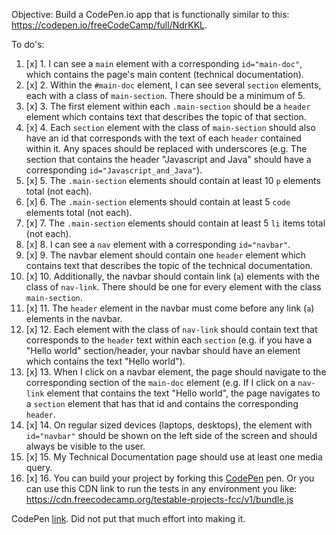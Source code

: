 Objective: Build a CodePen.io app that is functionally similar to this: https://codepen.io/freeCodeCamp/full/NdrKKL.

To do's:
1. [x] 1. I can see a ```main``` element with a corresponding ```id="main-doc"```, which contains the page's main content (technical documentation).
2. [x] 2. Within the ```#main-doc``` element, I can see several ```section``` elements, each with a class of ```main-section```. There should be a minimum of 5.
3. [x] 3. The first element within each ```.main-section``` should be a ```header``` element which contains text that describes the topic of that section.
4. [x] 4. Each ```section``` element with the class of ```main-section``` should also have an id that corresponds with the text of each ```header``` contained within it. Any spaces should be replaced with underscores (e.g. The section that contains the header "Javascript and Java" should have a corresponding ```id="Javascript_and_Java"```).
5. [x] 5. The ```.main-section``` elements should contain at least 10 ```p``` elements total (not each).
6. [x] 6. The ```.main-section``` elements should contain at least 5 ```code``` elements total (not each).
7. [x] 7. The ```.main-section``` elements should contain at least 5 ```li``` items total (not each).
8. [x] 8. I can see a ```nav``` element with a corresponding ```id="navbar"```.
9. [x] 9. The navbar element should contain one ```header``` element which contains text that describes the topic of the technical documentation.
10. [x] 10. Additionally, the navbar should contain link (```a```) elements with the class of ```nav-link```. There should be one for every element with the class ```main-section```.
11. [x] 11. The ```header``` element in the navbar must come before any link (```a```) elements in the navbar.
12. [x] 12. Each element with the class of ```nav-link``` should contain text that corresponds to the ```header``` text within each ```section``` (e.g. if you have a "Hello world" section/header, your navbar should have an element which contains the text "Hello world").
13. [x] 13. When I click on a navbar element, the page should navigate to the corresponding section of the ```main-doc``` element (e.g. If I click on a ```nav-link``` element that contains the text "Hello world", the page navigates to a ```section``` element that has that id and contains the corresponding ```header```.
14. [x] 14. On regular sized devices (laptops, desktops), the element with ```id="navbar"``` should be shown on the left side of the screen and should always be visible to the user.
15. [x] 15. My Technical Documentation page should use at least one media query.
16. [x] 16. You can build your project by forking this [CodePen](https://codepen.io/freeCodeCamp/pen/MJjpwO) pen. Or you can use this CDN link to run the tests in any environment you like: https://cdn.freecodecamp.org/testable-projects-fcc/v1/bundle.js

CodePen [link](https://codepen.io/yosoydead/pen/JmoyPp). Did not put that much effort into making it.